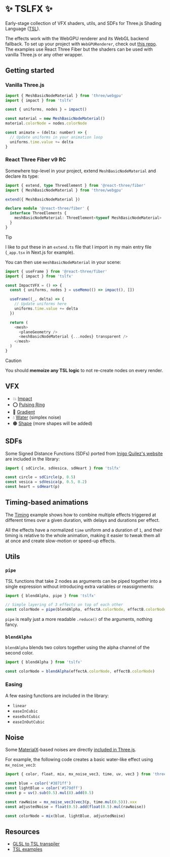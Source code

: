 # ✨ TSLFX ✨

Early-stage collection of VFX shaders, utils, and SDFs for Three.js Shading Language ([TSL](https://github.com/mrdoob/three.js/wiki/Three.js-Shading-Language)).

The effects work with the WebGPU renderer and its WebGL backend fallback. To set up your project with `WebGPURenderer`, check out [this repo](https://github.com/verekia/three-gpu-ecosystem-tests). The examples use React Three Fiber but the shaders can be used with vanilla Three.js or any other wrapper.

## Getting started

### Vanilla Three.js

```js
import { MeshBasicNodeMaterial } from 'three/webgpu'
import { impact } from 'tslfx'

const { uniforms, nodes } = impact()

const material = new MeshBasicNodeMaterial()
material.colorNode = nodes.colorNode

const animate = (delta: number) => {
  // Update uniforms in your animation loop
  uniforms.time.value += delta
}
```

### React Three Fiber v9 RC

Somewhere top-level in your project, extend `MeshBasicNodeMaterial` and declare its type:

```ts
import { extend, type ThreeElement } from '@react-three/fiber'
import { MeshBasicNodeMaterial } from 'three/webgpu'

extend({ MeshBasicNodeMaterial })

declare module '@react-three/fiber' {
  interface ThreeElements {
    meshBasicNodeMaterial: ThreeElement<typeof MeshBasicNodeMaterial>
  }
}
```

> [!TIP]
> I like to put these in an `extend.ts` file that I import in my main entry file (`_app.tsx` in Next.js for example).

You can then use `meshBasicNodeMaterial` in your scene:

```js
import { useFrame } from '@react-three/fiber'
import { impact } from 'tslfx'

const ImpactVFX = () => {
  const { uniforms, nodes } = useMemo(() => impact(), [])

  useFrame((_, delta) => {
    // Update uniforms here
    uniforms.time.value += delta
  })

  return (
    <mesh>
      <planeGeometry />
      <meshBasicNodeMaterial {...nodes} transparent />
    </mesh>
  )
}
```

> [!CAUTION]
> You should **memoize any TSL logic** to not re-create nodes on every render.

## VFX

- 💥 [Impact](https://tslfx.v1v2.io/impact)
- ⭕️ [Pulsing Ring](https://tslfx.v1v2.io/pulsing-ring)
- 🌈 [Gradient](https://tslfx.v1v2.io/gradient)
- 💧 [Water](https://tslfx.v1v2.io/water) (simplex noise)
- 🟠 [Shape](https://tslfx.v1v2.io/shape) (more shapes will be added)

## SDFs

Some Signed Distance Functions (SDFs) ported from [Inigo Quilez's website](https://iquilezles.org/articles/distfunctions2d/) are included in the library:

```js
import { sdCircle, sdVesica, sdHeart } from 'tslfx'

const circle = sdCircle(p, 0.5)
const vesica = sdVesica(p, 0.5, 0.2)
const heart = sdHeart(p)
```

## Timing-based animations

The [Timing](https://tslfx.v1v2.io/timing) example shows how to combine multiple effects triggered at different times over a given duration, with delays and durations per effect.

All the effects have a normalized `time` uniform and a duration of `1`, and their timing is relative to the whole animation, making it easier to tweak them all at once and create slow-motion or speed-up effects.

## Utils

### `pipe`

TSL functions that take 2 nodes as arguments can be piped together into a single expression without introducing extra variables or reassignments:

```js
import { blendAlpha, pipe } from 'tslfx'

// Simple layering of 3 effects on top of each other
const colorNode = pipe(blendAlpha, effectA.colorNode, effectB.colorNode, effectC.colorNode)
```

`pipe` is really just a more readable `.reduce()` of the arguments, nothing fancy.

### `blendAlpha`

`blendAlpha` blends two colors together using the alpha channel of the second color.

```js
import { blendAlpha } from 'tslfx'

const colorNode = blendAlpha(effectA.colorNode, effectB.colorNode)
```

### Easing

A few easing functions are included in the library:

- `linear`
- `easeInCubic`
- `easeOutCubic`
- `easeInOutCubic`

## Noise

Some [MaterialX](https://materialx.org/)-based noises are directly [included in Three.js](https://github.com/mrdoob/three.js/blob/master/examples/webgpu_materialx_noise.html).

For example, the following code creates a basic water-like effect using `mx_noise_vec3`:

```js
import { color, float, mix, mx_noise_vec3, time, uv, vec3 } from 'three/tsl'

const blue = color('#3871ff')
const lightBlue = color('#579dff')
const p = uv().sub(0.5).mul(8).add(0.5)

const rawNoise = mx_noise_vec3(vec3(p, time.mul(0.5))).xxx
const adjustedNoise = float(0.5).add(float(0.5).mul(rawNoise))

const colorNode = mix(blue, lightBlue, adjustedNoise)
```

## Resources

- [GLSL to TSL transpiler](https://threejs.org/examples/?q=webgpu#webgpu_tsl_transpiler)
- [TSL examples](https://threejs.org/examples/?q=tsl)
